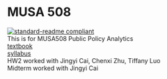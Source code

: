 # MUSA 508
[![standard-readme compliant](https://img.shields.io/badge/readme%20style-standard-brightgreen.svg?style=flat-square)](https://github.com/RumRon/MUSA_508/)<br />
This is for MUSA508 Public Policy Analytics<br />
<a href="https://urbanspatial.github.io/PublicPolicyAnalytics/" target="_blank">textbook</a><br />
<a href="https://docs.google.com/document/d/1PBk0uflCGf_08e4SfxAxJsBeNMuJDII_FBu06HPB9qQ/edit?usp=sharing" target="_blank">syllabus</a><br />
HW2 worked with Jingyi Cai, Chenxi Zhu, Tiffany Luo<br />
Midterm worked with Jingyi Cai<br />


